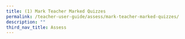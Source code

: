 ```yaml
---
title: (1) Mark Teacher Marked Quizzes
permalink: /teacher-user-guide/assess/mark-teacher-marked-quizzes/
description: ""
third_nav_title: Assess
---
```

